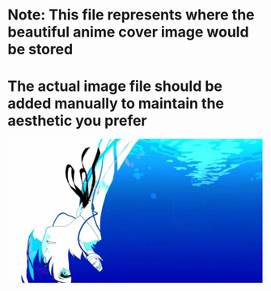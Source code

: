 # Note: This file represents where the beautiful anime cover image would be stored
# The actual image file should be added manually to maintain the aesthetic you prefer
![alt text](image.png)